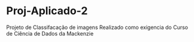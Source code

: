 # Proj-Aplicado-2
Projeto de Classifacação de imagens
Realizado como exigencia do Curso de Ciência de Dados da Mackenzie
